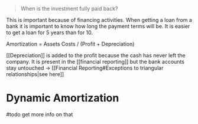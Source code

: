 > When is the investment fully paid back?

This is important because of financing activities. When getting a loan from a bank it is important to know how long the payment terms will be. It is easier to get a loan for 5 years than for 10.

Amortization = Assets Costs / (Profit + Depreciation)

[[Depreciation]] is added to the profit because the cash has never left the company. It is present in the [[financial reporting]] but the bank accounts stay untouched -> [[Financial Reporting#Exceptions to triangular relationships|see here]]

# Dynamic Amortization
#todo get more info on that